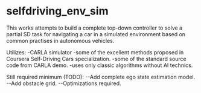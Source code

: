 # selfdriving_env_sim
This works attempts to build a complete top-down controller to solve a partial SD task for navigating a car in a simulated environment based on common practises in autonomous vehicles.

Utilizes:
    -CARLA simulator
    -some of the excellent methods proposed in Coursera Self-Driving Cars specialization.
    -some of the standard source code from CARLA demo.
    -uses only classic algorithms without AI technics.

Still required minimum (TODO):
    --Add complete ego state estimation model.
    --Add obstacle grid.
    --Optimizations required.
